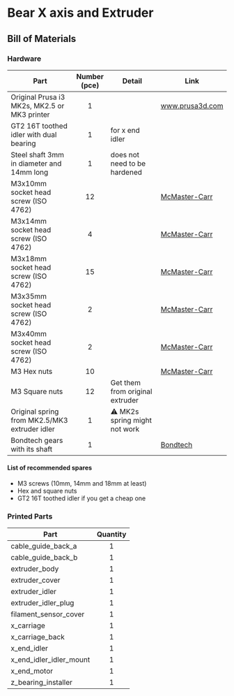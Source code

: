 # Bear X axis and Extruder

## Bill of Materials

### Hardware

| Part     | Number<br>(pce) | Detail | Link |
|----------|:------------:|--------|------|
| Original Prusa i3 MK2s, MK2.5 or MK3 printer | 1 | | www.prusa3d.com |
| GT2 16T toothed idler with dual bearing | 1 | for x end idler | |
| Steel shaft 3mm in diameter and 14mm long | 1 | does not need to be hardened | |
| M3x10mm socket head screw (ISO 4762) | 12 | | [McMaster-Carr](https://www.mcmaster.com/#91292a113/=1coixe5) |
| M3x14mm socket head screw (ISO 4762) | 4 | | [McMaster-Carr](https://www.mcmaster.com/#91292a027/=1coixl3) |
| M3x18mm socket head screw (ISO 4762) | 15 | | [McMaster-Carr](https://www.mcmaster.com/#91292a029/=1coixwt) |
| M3x35mm socket head screw (ISO 4762) | 2 | | [McMaster-Carr](https://www.mcmaster.com/#91292a033/=1coj8ei) |
| M3x40mm socket head screw (ISO 4762) | 2 | | [McMaster-Carr](https://www.mcmaster.com/#91292a024/=1coj8pe) |
| M3 Hex nuts | 10 | | [McMaster-Carr](https://www.mcmaster.com/#91828a211/=1cojadu) | 
| M3 Square nuts | 12 | Get them from original extruder | | 
| Original spring from MK2.5/MK3 extruder idler | 1 | :warning: MK2s spring might not work | |
| Bondtech gears with its shaft | 1 | | [Bondtech](http://shop.bondtech.se/en/drivegears/drivegear-kit-175-direct.html) |


#### List of recommended spares
* M3 screws (10mm, 14mm and 18mm at least)
* Hex and square nuts
* GT2 16T toothed idler if you get a cheap one


### Printed Parts

| Part     | Quantity |
|----------|:------:|
| cable_guide_back_a      | 1 |
| cable_guide_back_b      | 1 |
| extruder_body           | 1 |
| extruder_cover          | 1 |
| extruder_idler          | 1 |
| extruder_idler_plug     | 1 |
| filament_sensor_cover   | 1 |
| x_carriage              | 1 |
| x_carriage_back         | 1 |
| x_end_idler             | 1 |
| x_end_idler_idler_mount | 1 |
| x_end_motor             | 1 |
| z_bearing_installer     | 1 |